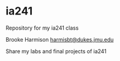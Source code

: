 # ia241
Repository for my ia241 class

Brooke Harmison
harmisbt@dukes.jmu.edu

Share my labs and final projects of ia241

